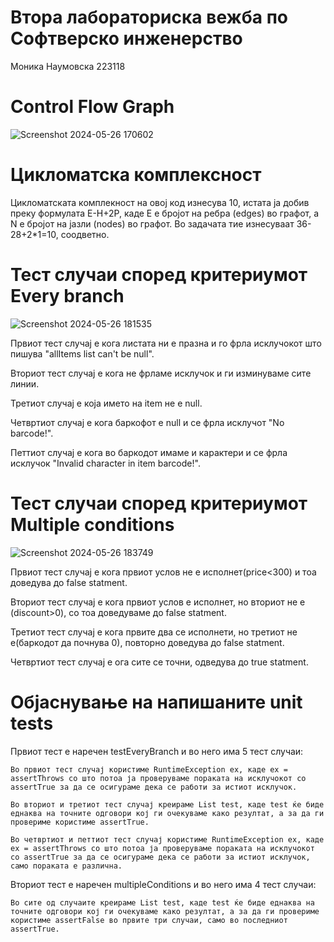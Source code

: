 # Втора лабораториска вежба по Софтверско инженерство
Моника Наумовска 223118

# Control Flow Graph
![Screenshot 2024-05-26 170602](https://github.com/monikanaumovskaa/SI_2024_lab2_223118/assets/129433410/80b7ab8b-1392-4677-87e6-5f012fe3b7ad)


# Цикломатска комплексност
Цикломатската комплекност на овој код изнесува 10, истата ја добив преку формулата Е-Н+2P, каде Е е бројот на ребра (edges) во графот, а N е бројот на јазли (nodes) во графот. Во задачата тие изнесуваат 36-28+2*1=10, соодветно.

# Тест случаи според критериумот Every branch
![Screenshot 2024-05-26 181535](https://github.com/monikanaumovskaa/SI_2024_lab2_223118/assets/129433410/c1ebdaea-855c-4fb0-81bb-3f2ce6eefb2d)

Првиот тест случај е кога листата ни е празна и го фрла исклучокот што пишува "allItems list can't be null".

Вториот тест случај е кога не фрламе исклучок и ги изминуваме сите линии.

Третиот случај е која името на item не е null.

Четвртиот случај е кога баркофот е null и се фрла исклучот "No barcode!".

Петтиот случај е кога во баркодот имаме и карактери и се фрла исклучок "Invalid character in item barcode!".
# Тест случаи според критериумот Multiple conditions
![Screenshot 2024-05-26 183749](https://github.com/monikanaumovskaa/SI_2024_lab2_223118/assets/129433410/ca704f40-06a7-454a-877b-0443a2b30b1a)


Првиот тест случај е кога првиот услов не е исполнет(price<300) и тоа доведува до false statment.

Вториот тест случај е кога првиот услов е исполнет, но вториот не е (discount>0), со тоа доведуваме до false statment.

Третиот тест случај е кога првите два се исполнети, но третиот не е(баркодот да почнува 0), повторно доведува до false statment.

Четвртиот тест случај е ога сите се точни, одведува до true statment.

# Објаснување на напишаните unit tests

Првиот тест е наречен testEveryBranch и во него има 5 тест случаи:

    Во првиот тест случај користиме RuntimeException ex, каде ex = assertThrows со што потоа ја проверуваме пораката на исклучокот со assertTrue за да се осигураме дека се работи за истиот исклучок.

    Во вториот и третиот тест случај креираме List test, каде test ќе биде еднаква на точните одговори кој ги очекуваме како резултат, а за да ги провериме користиме assertTrue.

    Во четвртиот и петтиот тест случај користиме RuntimeException ex, каде ex = assertThrows со што потоа ја проверуваме пораката на исклучокот со assertTrue за да се осигураме дека се работи за истиот исклучок, само пораката е различна.

Вториот тест е наречен multipleConditions и во него има 4 тест случаи:

    Во сите од случаите креираме List test, каде test ќе биде еднаква на точните одговори кој ги очекуваме како резултат, а за да ги провериме користиме assertFalse во првите три случаи, само во последниот assertTrue.
